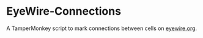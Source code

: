 # EyeWire-Connections
A TamperMonkey script to mark connections between cells on [eyewire.org](https://eyewire.org).
